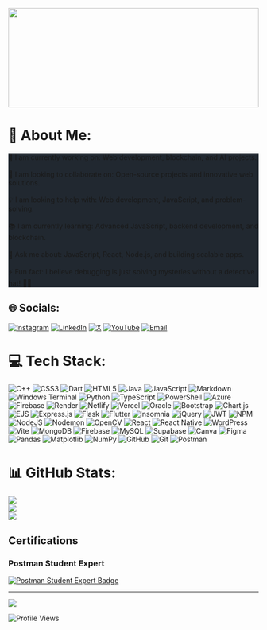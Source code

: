<img src="https://camo.githubusercontent.com/2366b34bb903c09617990fb5fff4622f3e941349e846ddb7e73df872a9d21233/68747470733a2f2f63646e2e6472696262626c652e636f6d2f75736572732f3733303730332f73637265656e73686f74732f363538313234332f6176656e746f2e676966" width="100%" height="200px"></img>
# 💫 About Me:
<div style="background-color:#212830"; width="500px">
🚀 I am currently working on: Web development, blockchain, and AI projects.<br><br>🤝 I am looking to collaborate on: Open-source projects and innovative web solutions.<br><br>💡 I am looking to help with: Web development, JavaScript, and problem-solving.<br><br>📚 I am currently learning: Advanced JavaScript, backend development, and blockchain.<br><br>💬 Ask me about: JavaScript, React, Node.js, and building scalable apps.<br><br>⚡ Fun fact: I believe debugging is just solving mysteries without a detective hat! 🕵️‍♂️
</div>

## 🌐 **Socials:**  
[![Instagram](https://img.shields.io/badge/Instagram-%23E4405F.svg?logo=Instagram&logoColor=white)](https://instagram.com/itz__me__thaha)  [![LinkedIn](https://img.shields.io/badge/LinkedIn-%230077B5.svg?logo=linkedin&logoColor=white)](https://www.linkedin.com/in/mohammed-thaha-webdev/)  [![X](https://img.shields.io/badge/X-black.svg?logo=X&logoColor=white)](https://x.com/MohammedTh3092)  [![YouTube](https://img.shields.io/badge/YouTube-%23FF0000.svg?logo=YouTube&logoColor=white)](https://www.youtube.com/@CodeWithMT-channel)  [![Email](https://img.shields.io/badge/Email-D14836?logo=gmail&logoColor=white)](mailto:mohammedthahacse@gmail.com)  


# 💻 Tech Stack:
![C++](https://img.shields.io/badge/c++-%2300599C.svg?style=flat&logo=c%2B%2B&logoColor=white) ![CSS3](https://img.shields.io/badge/css3-%231572B6.svg?style=flat&logo=css3&logoColor=white) ![Dart](https://img.shields.io/badge/dart-%230175C2.svg?style=flat&logo=dart&logoColor=white) ![HTML5](https://img.shields.io/badge/html5-%23E34F26.svg?style=flat&logo=html5&logoColor=white) ![Java](https://img.shields.io/badge/java-%23ED8B00.svg?style=flat&logo=openjdk&logoColor=white) ![JavaScript](https://img.shields.io/badge/javascript-%23323330.svg?style=flat&logo=javascript&logoColor=%23F7DF1E) ![Markdown](https://img.shields.io/badge/markdown-%23000000.svg?style=flat&logo=markdown&logoColor=white) ![Windows Terminal](https://img.shields.io/badge/Windows%20Terminal-%234D4D4D.svg?style=flat&logo=windows-terminal&logoColor=white) ![Python](https://img.shields.io/badge/python-3670A0?style=flat&logo=python&logoColor=ffdd54) ![TypeScript](https://img.shields.io/badge/typescript-%23007ACC.svg?style=flat&logo=typescript&logoColor=white) ![PowerShell](https://img.shields.io/badge/PowerShell-%235391FE.svg?style=flat&logo=powershell&logoColor=white) ![Azure](https://img.shields.io/badge/azure-%230072C6.svg?style=flat&logo=microsoftazure&logoColor=white) ![Firebase](https://img.shields.io/badge/firebase-%23039BE5.svg?style=flat&logo=firebase) ![Render](https://img.shields.io/badge/Render-%46E3B7.svg?style=flat&logo=render&logoColor=white) ![Netlify](https://img.shields.io/badge/netlify-%23000000.svg?style=flat&logo=netlify&logoColor=#00C7B7) ![Vercel](https://img.shields.io/badge/vercel-%23000000.svg?style=flat&logo=vercel&logoColor=white) ![Oracle](https://img.shields.io/badge/Oracle-F80000?style=flat&logo=oracle&logoColor=white) ![Bootstrap](https://img.shields.io/badge/bootstrap-%238511FA.svg?style=flat&logo=bootstrap&logoColor=white) ![Chart.js](https://img.shields.io/badge/chart.js-F5788D.svg?style=flat&logo=chart.js&logoColor=white) ![EJS](https://img.shields.io/badge/ejs-%23B4CA65.svg?style=flat&logo=ejs&logoColor=black) ![Express.js](https://img.shields.io/badge/express.js-%23404d59.svg?style=flat&logo=express&logoColor=%2361DAFB) ![Flask](https://img.shields.io/badge/flask-%23000.svg?style=flat&logo=flask&logoColor=white) ![Flutter](https://img.shields.io/badge/Flutter-%2302569B.svg?style=flat&logo=Flutter&logoColor=white) ![Insomnia](https://img.shields.io/badge/Insomnia-black?style=flat&logo=insomnia&logoColor=5849BE) ![jQuery](https://img.shields.io/badge/jquery-%230769AD.svg?style=flat&logo=jquery&logoColor=white) ![JWT](https://img.shields.io/badge/JWT-black?style=flat&logo=JSON%20web%20tokens) ![NPM](https://img.shields.io/badge/NPM-%23CB3837.svg?style=flat&logo=npm&logoColor=white) ![NodeJS](https://img.shields.io/badge/node.js-6DA55F?style=flat&logo=node.js&logoColor=white) ![Nodemon](https://img.shields.io/badge/NODEMON-%23323330.svg?style=flat&logo=nodemon&logoColor=%BBDEAD) ![OpenCV](https://img.shields.io/badge/opencv-%23white.svg?style=flat&logo=opencv&logoColor=white) ![React](https://img.shields.io/badge/react-%2320232a.svg?style=flat&logo=react&logoColor=%2361DAFB) ![React Native](https://img.shields.io/badge/react_native-%2320232a.svg?style=flat&logo=react&logoColor=%2361DAFB) ![WordPress](https://img.shields.io/badge/WordPress-%23117AC9.svg?style=flat&logo=WordPress&logoColor=white) ![Vite](https://img.shields.io/badge/vite-%23646CFF.svg?style=flat&logo=vite&logoColor=white) ![MongoDB](https://img.shields.io/badge/MongoDB-%234ea94b.svg?style=flat&logo=mongodb&logoColor=white) ![Firebase](https://img.shields.io/badge/firebase-a08021?style=flat&logo=firebase&logoColor=ffcd34) ![MySQL](https://img.shields.io/badge/mysql-4479A1.svg?style=flat&logo=mysql&logoColor=white) ![Supabase](https://img.shields.io/badge/Supabase-3ECF8E?style=flat&logo=supabase&logoColor=white) ![Canva](https://img.shields.io/badge/Canva-%2300C4CC.svg?style=flat&logo=Canva&logoColor=white) ![Figma](https://img.shields.io/badge/figma-%23F24E1E.svg?style=flat&logo=figma&logoColor=white) ![Pandas](https://img.shields.io/badge/pandas-%23150458.svg?style=flat&logo=pandas&logoColor=white) ![Matplotlib](https://img.shields.io/badge/Matplotlib-%23ffffff.svg?style=flat&logo=Matplotlib&logoColor=black) ![NumPy](https://img.shields.io/badge/numpy-%23013243.svg?style=flat&logo=numpy&logoColor=white) ![GitHub](https://img.shields.io/badge/github-%23121011.svg?style=flat&logo=github&logoColor=white) ![Git](https://img.shields.io/badge/git-%23F05033.svg?style=flat&logo=git&logoColor=white)
![Postman](https://img.shields.io/badge/Postman-%23FF6C37.svg?style=flat&logo=postman&logoColor=white)

# 📊 GitHub Stats:
![](https://github-readme-stats.vercel.app/api?username=mohammed-thaha&theme=dark&hide_border=false&include_all_commits=true&count_private=false)<br/>
![](https://nirzak-streak-stats.vercel.app/?user=mohammed-thaha&theme=dark&hide_border=false)<br/>
![](https://github-readme-stats.vercel.app/api/top-langs/?username=mohammed-thaha&theme=dark&hide_border=false&include_all_commits=true&count_private=true&layout=compact)

## Certifications

### Postman Student Expert

[![Postman Student Expert Badge](https://api.badgr.io/public/assertions/zd9GRQpDTMK-411J7-tCxA/image)](https://badgecheck.io?url=https%3A%2F%2Fapi.badgr.io%2Fpublic%2Fassertions%2Fzd9GRQpDTMK-411J7-tCxA%3Fidentity__email%3Dmohammedthahacse%2540gmail.com)


---
[![](https://visitcount.itsvg.in/api?id=mohammed-thaha&icon=3&color=0)](https://visitcount.itsvg.in)

![Profile Views](https://komarev.com/ghpvc/?username=Mohammed-Thaha&color=blue&style=for-the-badge)
<!-- Proudly created with GPRM ( https://gprm.itsvg.in ) -->
